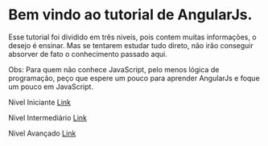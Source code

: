 # Bem vindo ao tutorial de AngularJs.

Esse tutorial foi dividido em três niveis, pois contem muitas informações, o desejo é ensinar. Mas se tentarem estudar tudo direto, não irão conseguir absorver de fato o conhecimento passado aqui.

Obs: Para quem não conhece JavaScript, pelo menos lógica de programação, peço que espere um pouco para aprender AngularJs e foque um pouco em JavaScript.

Nivel Iniciante <a href="https://github.com/nicholasess/angularjsbrasil/blob/master/iniciantes.md">Link</a>

Nivel Intermediário <a href="https://github.com/nicholasess/angularjsbrasil/blob/master/intermediarios.md">Link</a>

Nivel Avançado <a href="https://github.com/nicholasess/angularjsbrasil/blob/master/avancados.md">Link</a>

